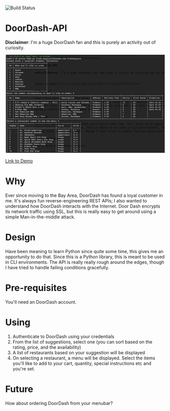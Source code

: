 ![Build Status](https://travis-ci.com/abhishekbanthia/Dash.svg?token=Acx5xfwTcZkSxUpPzh9h&branch=master)

# DoorDash-API

**Disclaimer**: I'm a huge DoorDash fan and this is purely an activity out of curiosity.

![Screenshot](https://github.com/abhishekbanthia/dash/blob/master/Screenshot.png)

[Link to Demo](https://asciinema.org/a/a6wfl2cfepory53795a2iq14b)

# Why

Ever since moving to the Bay Area, DoorDash has found a loyal customer in me. It's always fun reverse-engineering REST APIs; I also wanted to understand how DoorDash interacts with the Internet. Door Dash encrypts its network traffic using SSL, but this is really easy to get around using a simple Man-in-the-middle attack.

# Design

Have been meaning to learn Python since quite some time, this gives me an opportunity to do that. Since this is a Python library, this is meant to be used in CLI environments. The API is really really rough around the edges, though I have tried to handle failing conditions gracefully.

# Pre-requisites

You'll need an DoorDash account.

# Using

1. Authenticate to DoorDash using your credentials
2. From the list of suggestions, select one (you can sort based on the rating, price, and the availability)
3. A list of restaurants based on your suggestion will be displayed
4. On selecting a restaurant, a menu will be displayed. Select the items you'll like to add to your cart, quantity, special instructions etc and you're set.

# Future

How about ordering DoorDash from your menubar?
